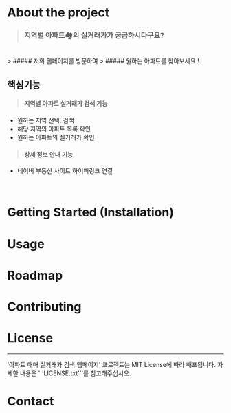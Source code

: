 # About the project


> ### 지역별 아파트🏘의 실거래가가 궁금하시다구요?
<br>
> ##### 저희 웹페이지를 방문하여
> ##### 원하는 아파트를 찾아보세요 !
<br>

## 핵심기능
> #### 지역별 아파트 실거래가 검색 기능
+ 원하는 지역 선택, 검색
+ 해당 지역의 아파트 목록 확인
+ 원하는 아파트의 실거래가 확인

> #### 상세 정보 안내 기능
+ 네이버 부동산 사이트 하이퍼링크 연결

<br>

# Getting Started (Installation)

# Usage

# Roadmap

# Contributing

# License
----------
'아파트 매매 실거래가 검색 웹페이지' 프로젝트는 MIT License에 따라 배포됩니다.
자세한 내용은 '''LICENSE.txt'''를 참고해주십시오.

# Contact